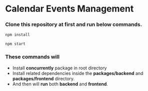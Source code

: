 
# Calendar Events Management 

### Clone this repository at first and run below commands.
```sh
npm install
```

```sh
npm start
```

### These commands will 
- Install **concurrently** package in root directory
- Install related dependencies inside the **packages/backend** and **packages/frontend** directory. 
- And then will **run** both **backend** and **frontend**. 